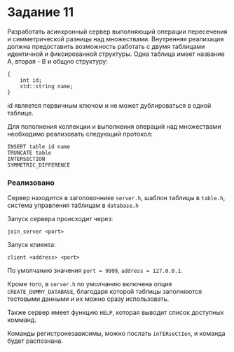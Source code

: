 # Задание 11

Разработать асинхронный сервер выполняющий операции пересечения и симметрической разницы над множествами.
Внутренняя реализация должна предоставить возможность работать с двумя таблицами идентичной и фиксированной структуры. Одна таблица имеет название A, вторая - B и общую структуру:
```
{
    int id;
    std::string name;
}
```

id является первичным ключом и не может дублироваться в одной таблице.

Для пополнения коллекции и выполнения операций над множествами необходимо реализовать следующий протокол:
```
INSERT table id name
TRUNCATE table
INTERSECTION
SYMMETRIC_DIFFERENCE
```

### Реализовано

Сервер находится в заголовочнике `server.h`, шаблон таблицы в `table.h`, система управления таблицам в `database.h`

Запуск сервера происходит через:
```
join_server <port>
```

Запуск клиента:
```
client <address> <port>
```
По умолчанию значения `port = 9999`, `address = 127.0.0.1`.

Кроме того, в `server.h` по умолчанию включена опция `CREATE_DUMMY_DATABASE`, благодаря которой таблицы заполняются тестовыми данными и их можно сразу использовать.

Также сервер имеет функцию `HELP`, которая выводит список доступных комманд.

Команды регистронезависимы, можно послать `inTERseCtIon`, и команда будет распознана.


